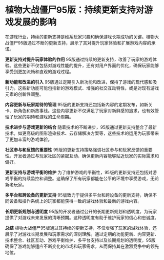 # 植物大战僵尸95版：持续更新支持对游戏发展的影响

在游戏行业，持续的更新支持是维系玩家兴趣和确保游戏长期成功的关键。植物大战僵尸95版通过不断的更新支持，展示了其对提升玩家体验和扩展游戏内容的承诺。

**更新支持对提升玩家体验的作用**
95版通过持续的更新支持，改善了玩家的游戏体验。这些更新不仅包括对游戏性能的提升，还有对用户界面的优化，确保玩家能够享受到更加流畅和直观的游戏过程。

**新功能和改进的引入**
95版通过定期引入新功能和改进，保持了游戏的现代感和吸引力。这些新功能可能包括新的游戏模式、增强的社交互动特性，或是对现有游戏元素的创新性调整。

**内容更新与玩家期待的管理**
95版的更新支持还包括新内容的定期发布，如新关卡、新角色和新故事线。这些内容更新不仅满足了玩家对新鲜感的追求，也有效管理了玩家的期待和游戏的生命周期。

**技术进步与游戏更新的结合**
随着技术的不断进步，95版通过更新支持整合了最新技术，如更高级的图形渲染技术、云存储解决方案等，这些技术的运用为玩家带来了更加丰富的游戏体验。

**社区参与和反馈的重要性**
95版的更新支持策略强调社区参与和玩家反馈的重要性。开发者通过与玩家社区的紧密互动，确保更新内容能够贴近玩家的实际需求和偏好。

**更新支持与游戏平衡的维护**
为了维护游戏的平衡性，95版的更新支持还包括对游戏平衡的持续监控和调整。这确保了所有玩家都能在公平的环境中享受游戏，无论新老玩家。

**多平台和跨设备的更新支持**
95版致力于提供多平台和跨设备的更新支持，确保不同设备和操作系统上的玩家都能获得一致的游戏体验和最新的游戏内容。

**长期更新规划与透明度**
95版的开发者通过公开的长期更新规划和透明度，为玩家提供了对游戏未来发展的清晰预期。这种透明度有助于维护玩家的信心和忠诚度。

**总结**
植物大战僵尸95版通过其持续的更新支持，不仅增强了玩家的游戏体验，还展示了对游戏长期发展和玩家需求的深刻理解。通过定期的功能更新、内容更新、技术整合、社区互动、游戏平衡维护、多平台支持以及长期规划的透明度，95版确保了游戏能够适应不断变化的市场和玩家需求，从而保持其在激烈竞争中的领先地位。